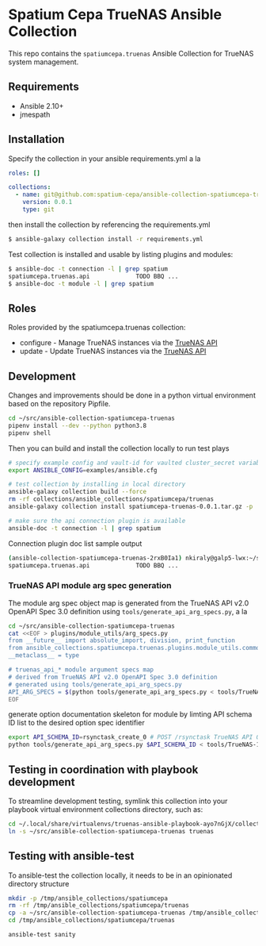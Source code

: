 # Spatium Cepa TrueNAS Ansible Collection

This repo contains the `spatiumcepa.truenas` Ansible Collection for TrueNAS system management.

## Requirements

- Ansible 2.10+
- jmespath

## Installation

Specify the collection in your ansible requirements.yml a la

```yaml
roles: []

collections:
  - name: git@github.com:spatium-cepa/ansible-collection-spatiumcepa-truenas.git
    version: 0.0.1
    type: git
```

then install the collection by referencing the requirements.yml

```sh
$ ansible-galaxy collection install -r requirements.yml
```

Test collection is installed and usable by listing plugins and modules:

```sh
$ ansible-doc -t connection -l | grep spatium
spatiumcepa.truenas.api             TODO BBQ ...
$ ansible-doc -t module -l | grep spatium
```

## Roles

Roles provided by the spatiumcepa.truenas collection:

- configure - Manage TrueNAS instances via the [TrueNAS API](https://www.truenas.com/docs/core/api/)
- update - Update TrueNAS instances via the [TrueNAS API](https://www.truenas.com/docs/core/api/)

## Development

Changes and improvements should be done in a python virtual environment based on the repository Pipfile.

```sh
cd ~/src/ansible-collection-spatiumcepa-truenas
pipenv install --dev --python python3.8
pipenv shell
```

Then you can build and install the collection locally to run test plays

```sh
# specify example config and vault-id for vaulted cluster_secret variable
export ANSIBLE_CONFIG=examples/ansible.cfg

# test collection by installing in local directory
ansible-galaxy collection build --force
rm -rf collections/ansible_collections/spatiumcepa/truenas
ansible-galaxy collection install spatiumcepa-truenas-0.0.1.tar.gz -p ./collections

# make sure the api connection plugin is available
ansible-doc -t connection -l | grep spatium
```

Connection plugin doc list sample output

```sh
(ansible-collection-spatiumcepa-truenas-2rxB0Ia1) nkiraly@galp5-lwx:~/src/ansible-collection-spatiumcepa-truenas$ ansible-doc -t connection -l | grep spatium
spatiumcepa.truenas.api             TODO BBQ ...
```

### TrueNAS API module arg spec generation

The module arg spec object map is generated from the TrueNAS API v2.0 OpenAPI Spec 3.0 definition using `tools/generate_api_arg_specs.py`, a la

```sh
cd ~/src/ansible-collection-spatiumcepa-truenas
cat <<EOF > plugins/module_utils/arg_specs.py
from __future__ import absolute_import, division, print_function
from ansible_collections.spatiumcepa.truenas.plugins.module_utils.common import TruenasModelError
__metaclass__ = type

# truenas_api_* module argument specs map
# derived from TrueNAS API v2.0 OpenAPI Spec 3.0 definition
# generated using tools/generate_api_arg_specs.py
API_ARG_SPECS = $(python tools/generate_api_arg_specs.py < tools/TrueNAS-12.0-U5.1-API-v2.0.json | jq .)
EOF
```

generate option documentation skeleton for module by limting API schema ID list to the desired option spec identifier

```sh
export API_SCHEMA_ID=rsynctask_create_0 # POST /rsynctask TrueNAS API OAS3 spec ID
python tools/generate_api_arg_specs.py $API_SCHEMA_ID < tools/TrueNAS-12.0-U5.1-API-v2.0.json | python tools/generate_api_option_docs.py
```

## Testing in coordination with playbook development

To streamline development testing, symlink this collection into your playbook virtual environment collections directory, such as:

```sh
cd ~/.local/share/virtualenvs/truenas-ansible-playbook-ayo7nGjX/collections/ansible_collections/spatiumcepa/
ln -s ~/src/ansible-collection-spatiumcepa-truenas truenas
```

## Testing with ansible-test

To ansible-test the collection locally, it needs to be in an opinionated directory structure

```sh
mkdir -p /tmp/ansible_collections/spatiumcepa
rm -rf /tmp/ansible_collections/spatiumcepa/truenas
cp -a ~/src/ansible-collection-spatiumcepa-truenas /tmp/ansible_collections/spatiumcepa/truenas
cd /tmp/ansible_collections/spatiumcepa/truenas

ansible-test sanity
```
